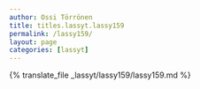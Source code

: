 ```yaml
---
author: Ossi Törrönen
title: titles.lassyt.lassy159
permalink: /lassy159/
layout: page
categories: [lassyt]
---
```

{% translate_file _lassyt/lassy159/lassy159.md %}
